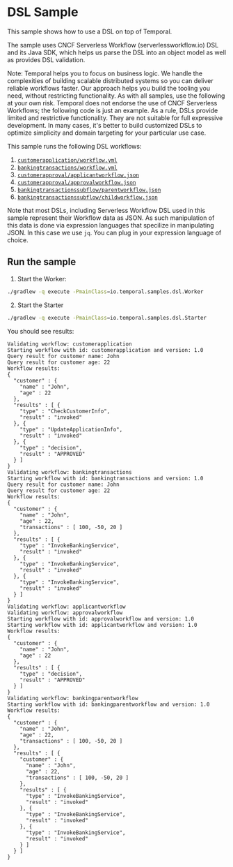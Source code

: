 # DSL Sample

This sample shows how to use a DSL on top of Temporal.

The sample uses CNCF Serverless Workflow (serverlessworkflow.io) DSL and its Java SDK,
which helps us parse the DSL into an object model as well as provides DSL validation.

Note: Temporal helps you to focus on business logic. We handle the complexities of building scalable distributed systems so you can deliver reliable workflows faster. 
Our approach helps you build the tooling you need, without restricting functionality. 
As with all samples, use the following at your own risk. 
Temporal does not endorse the use of CNCF Serverless Workflows; the following code is just an example. 
As a rule, DSLs provide limited and restrictive functionality. 
They are not suitable for full expressive development. 
In many cases, it's better to build customized DSLs to optimize simplicity and domain targeting for your particular use case.

This sample runs the following DSL workflows:
1. [`customerapplication/workflow.yml`](../../../../../resources/dsl/customerapplication/workflow.yml)
2. [`bankingtransactions/workflow.yml`](../../../../../resources/dsl/bankingtransactions/workflow.yml)
3. [`customerapproval/applicantworkflow.json`](../../../../../resources/dsl/customerapproval/applicantworkflow.json)
4. [`customerapproval/approvalworkflow.json`](../../../../../resources/dsl/customerapproval/approvalworkflow.json)
5. [`bankingtransactionssubflow/parentworkflow.json`](../../../../../resources/dsl/bankingtransactionssubflow/parentworkflow.json)
6. [`bankingtransactionssubflow/childworkflow.json`](../../../../../resources/dsl/bankingtransactionssubflow/childworkflow.json)

Note that most DSLs, including Serverless Workflow DSL used in this sample represent 
their Workflow data as JSON. As such manipulation of this data is done via expression languages
that specilize in manipulating JSON. In this case we use `jq`. You can plug in your expression language
of choice. 

## Run the sample

1. Start the Worker:

```bash
./gradlew -q execute -PmainClass=io.temporal.samples.dsl.Worker
```

2. Start the Starter

```bash
./gradlew -q execute -PmainClass=io.temporal.samples.dsl.Starter
```

You should see results:

```text
Validating workflow: customerapplication
Starting workflow with id: customerapplication and version: 1.0
Query result for customer name: John
Query result for customer age: 22
Workflow results: 
{
  "customer" : {
    "name" : "John",
    "age" : 22
  },
  "results" : [ {
    "type" : "CheckCustomerInfo",
    "result" : "invoked"
  }, {
    "type" : "UpdateApplicationInfo",
    "result" : "invoked"
  }, {
    "type" : "decision",
    "result" : "APPROVED"
  } ]
}
Validating workflow: bankingtransactions
Starting workflow with id: bankingtransactions and version: 1.0
Query result for customer name: John
Query result for customer age: 22
Workflow results: 
{
  "customer" : {
    "name" : "John",
    "age" : 22,
    "transactions" : [ 100, -50, 20 ]
  },
  "results" : [ {
    "type" : "InvokeBankingService",
    "result" : "invoked"
  }, {
    "type" : "InvokeBankingService",
    "result" : "invoked"
  }, {
    "type" : "InvokeBankingService",
    "result" : "invoked"
  } ]
}
Validating workflow: applicantworkflow
Validating workflow: approvalworkflow
Starting workflow with id: approvalworkflow and version: 1.0
Starting workflow with id: applicantworkflow and version: 1.0
Workflow results: 
{
  "customer" : {
    "name" : "John",
    "age" : 22
  },
  "results" : [ {
    "type" : "decision",
    "result" : "APPROVED"
  } ]
}
Validating workflow: bankingparentworkflow
Starting workflow with id: bankingparentworkflow and version: 1.0
Workflow results: 
{
  "customer" : {
    "name" : "John",
    "age" : 22,
    "transactions" : [ 100, -50, 20 ]
  },
  "results" : [ {
    "customer" : {
      "name" : "John",
      "age" : 22,
      "transactions" : [ 100, -50, 20 ]
    },
    "results" : [ {
      "type" : "InvokeBankingService",
      "result" : "invoked"
    }, {
      "type" : "InvokeBankingService",
      "result" : "invoked"
    }, {
      "type" : "InvokeBankingService",
      "result" : "invoked"
    } ]
  } ]
}
```



